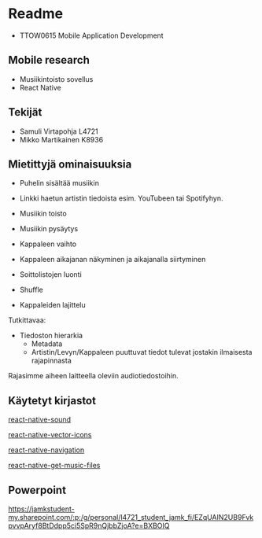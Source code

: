# Readme 

* TTOW0615 Mobile Application Development 

## Mobile research

* Musiikintoisto sovellus
* React Native

## Tekijät
- Samuli Virtapohja L4721
- Mikko Martikainen K8936

## Mietittyjä ominaisuuksia

- Puhelin sisältää musiikin
- Linkki haetun artistin tiedoista esim. YouTubeen tai Spotifyhyn.
- Musiikin toisto
- Musiikin pysäytys
- Kappaleen vaihto

- Kappaleen aikajanan näkyminen ja aikajanalla siirtyminen
- Soittolistojen luonti
- Shuffle
- Kappaleiden lajittelu

Tutkittavaa:
- Tiedoston hierarkia
    - Metadata
    - Artistin/Levyn/Kappaleen puuttuvat tiedot tulevat jostakin ilmaisesta rajapinnasta

Rajasimme aiheen laitteella oleviin audiotiedostoihin.

## Käytetyt kirjastot

[react-native-sound](https://github.com/zmxv/react-native-sound)

[react-native-vector-icons](https://github.com/oblador/react-native-vector-icons)

[react-native-navigation](https://facebook.github.io/react-native/docs/navigation)

[react-native-get-music-files](https://www.npmjs.com/package/react-native-get-music-files)

## Powerpoint

https://jamkstudent-my.sharepoint.com/:p:/g/personal/l4721_student_jamk_fi/EZqUAIN2UB9FvkpvvpAryf8BtDdpp5ci5SpR9nQjbbZjoA?e=BXBOIQ

[](https://www.youtube.com/watch?v=9Nmv-zwEBCY&feature=youtu.be)
